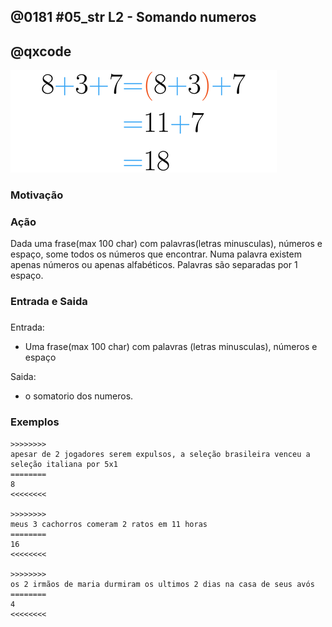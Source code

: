 ## @0181 #05_str L2 - Somando numeros
## @qxcode

![](capa.jpg)

### Motivação

### Ação

Dada uma frase(max 100 char) com palavras(letras minusculas), números e espaço, some todos os números que encontrar. Numa palavra existem apenas números ou apenas alfabéticos. Palavras são separadas por 1 espaço.

### Entrada e Saida

### 

Entrada:

*   Uma frase(max 100 char) com palavras (letras minusculas), números e espaço

Saida:

*   o somatorio dos numeros.

### Exemplos

```
>>>>>>>>
apesar de 2 jogadores serem expulsos, a seleção brasileira venceu a seleção italiana por 5x1
========
8
<<<<<<<<

>>>>>>>>
meus 3 cachorros comeram 2 ratos em 11 horas
========
16
<<<<<<<<

>>>>>>>>
os 2 irmãos de maria durmiram os ultimos 2 dias na casa de seus avós
========
4
<<<<<<<<
```

<!---
>>>>>>>> 01
02 x dhgh 111 b 2 c d xf 31
========
145
<<<<<<<<

>>>>>>>> 02
1 a x dhgh 11 b 2 c d xf 3
========
17
<<<<<<<<
--->